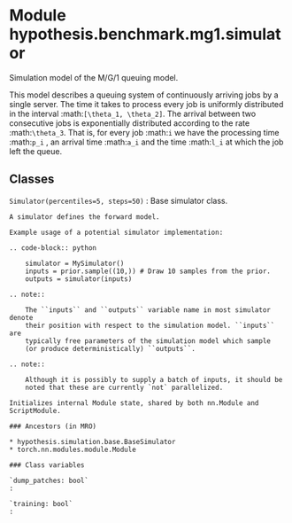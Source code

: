 Module hypothesis.benchmark.mg1.simulator
=========================================
Simulation model of the M/G/1 queuing model.

This model describes a queuing system of continuously arriving jobs by a
single server. The time it takes to process every job is uniformly
distributed in the interval :math:`[\theta_1, \theta_2]`. The arrival
between two consecutive jobs is exponentially distributed according to
the rate :math:`\theta_3`. That is, for
every job :math:`i` we have the processing time :math:`p_i` , an arrival
time :math:`a_i` and the time :math:`l_i` at which the job left the queue.

Classes
-------

`Simulator(percentiles=5, steps=50)`
:   Base simulator class.
    
    A simulator defines the forward model.
    
    Example usage of a potential simulator implementation:
    
    .. code-block:: python
    
        simulator = MySimulator()
        inputs = prior.sample((10,)) # Draw 10 samples from the prior.
        outputs = simulator(inputs)
    
    .. note::
    
        The ``inputs`` and ``outputs`` variable name in most simulator denote
        their position with respect to the simulation model. ``inputs`` are
        typically free parameters of the simulation model which sample
        (or produce deterministically) ``outputs``.
    
    .. note::
    
        Although it is possibly to supply a batch of inputs, it should be
        noted that these are currently `not` parallelized.
    
    Initializes internal Module state, shared by both nn.Module and ScriptModule.

    ### Ancestors (in MRO)

    * hypothesis.simulation.base.BaseSimulator
    * torch.nn.modules.module.Module

    ### Class variables

    `dump_patches: bool`
    :

    `training: bool`
    :